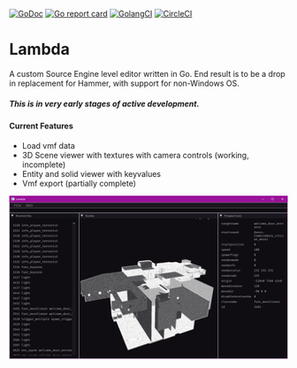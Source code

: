 [![GoDoc](https://godoc.org/github.com/Galaco/Lambda?status.svg)](https://godoc.org/github.com/Galaco/Lambda)
[![Go report card](https://goreportcard.com/badge/github.com/galaco/Lambda)](https://goreportcard.com/badge/github.com/galaco/Lambda)
[![GolangCI](https://golangci.com/badges/github.com/galaco/Lambda.svg)](https://golangci.com)
[![CircleCI](https://circleci.com/gh/Galaco/Lambda.svg?style=svg)](https://circleci.com/gh/Galaco/Lambda)

# Lambda
A custom Source Engine level editor written in Go. End result is to be a drop in replacement for Hammer, with support for non-Windows OS.

##### This is in very early stages of active development.


#### Current Features
* Load vmf data
* 3D Scene viewer with textures with camera controls (working, incomplete)
* Entity and solid viewer with keyvalues
* Vmf export (partially complete)


![Editor](https://raw.githubusercontent.com/Galaco/Lambda/master/docs/repo/editor.png)
